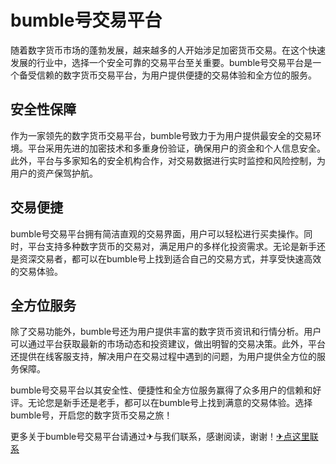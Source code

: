 # bumble号交易平台

随着数字货币市场的蓬勃发展，越来越多的人开始涉足加密货币交易。在这个快速发展的行业中，选择一个安全可靠的交易平台至关重要。bumble号交易平台是一个备受信赖的数字货币交易平台，为用户提供便捷的交易体验和全方位的服务。

## 安全性保障

作为一家领先的数字货币交易平台，bumble号致力于为用户提供最安全的交易环境。平台采用先进的加密技术和多重身份验证，确保用户的资金和个人信息安全。此外，平台与多家知名的安全机构合作，对交易数据进行实时监控和风险控制，为用户的资产保驾护航。

## 交易便捷

bumble号交易平台拥有简洁直观的交易界面，用户可以轻松进行买卖操作。同时，平台支持多种数字货币的交易对，满足用户的多样化投资需求。无论是新手还是资深交易者，都可以在bumble号上找到适合自己的交易方式，并享受快速高效的交易体验。

## 全方位服务

除了交易功能外，bumble号还为用户提供丰富的数字货币资讯和行情分析。用户可以通过平台获取最新的市场动态和投资建议，做出明智的交易决策。此外，平台还提供在线客服支持，解决用户在交易过程中遇到的问题，为用户提供全方位的服务保障。

bumble号交易平台以其安全性、便捷性和全方位服务赢得了众多用户的信赖和好评。无论您是新手还是老手，都可以在bumble号上找到满意的交易体验。选择bumble号，开启您的数字货币交易之旅！

更多关于bumble号交易平台请通过✈与我们联系，感谢阅读，谢谢！[✈点这里联系](https://sms.k02.cc)